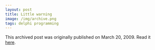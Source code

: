 ```yaml
---
layout: post
title: Little warning
image: /img/archive.png
tags: delphi programming
---
```

This archived post was originally published on March 20, 2009. Read it [here](/alex.ciobanu.org/index8bc8.html).

